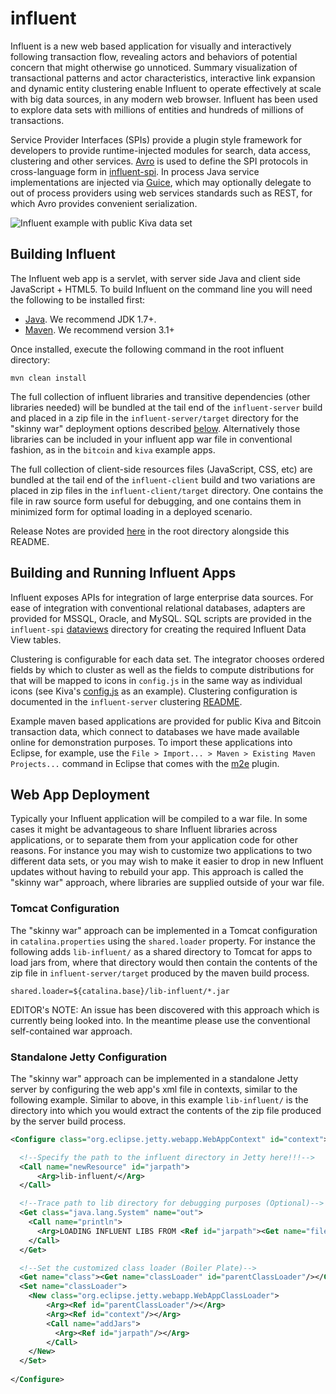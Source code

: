 # influent

Influent is a new web based application for visually and interactively following transaction flow, revealing actors and behaviors of potential concern that might otherwise go unnoticed. Summary visualization of transactional patterns and actor characteristics, interactive link expansion and dynamic entity clustering enable Influent to operate effectively at scale with big data sources, in any modern web browser. Influent has been used to explore data sets with millions of entities and hundreds of millions of transactions.

Service Provider Interfaces (SPIs) provide a plugin style framework for developers to provide runtime-injected modules for search, data access, clustering and other services. [Avro](http://avro.apache.org/) is used to define the SPI protocols in cross-language form in [influent-spi](influent-spi/src/main/avro). In process Java service implementations are injected via [Guice](https://code.google.com/p/google-guice/), which may optionally delegate to out of process providers using web services standards such as REST, for which Avro provides convenient serialization.

![Influent example with public Kiva data set](https://raw.github.com/oculusinfo/wiki-assets/master/influent/influent-kiva.png) 

## Building Influent
The Influent web app is a servlet, with server side Java and client side JavaScript + HTML5. To build Influent on the command line you will need the following to be installed first:

 + [Java](http://www.java.com/). We recommend JDK 1.7+.
 + [Maven](http://maven.apache.org/). We recommend version 3.1+

Once installed, execute the following command in the root influent directory:
```
mvn clean install
```
The full collection of influent libraries and transitive dependencies (other libraries needed) will be bundled at the tail end of the `influent-server` build and placed in a zip file in the `influent-server/target` directory for the "skinny war" deployment options described [below](#web-app-deployment). Alternatively those libraries can be included in your influent app war file in conventional fashion, as in the `bitcoin` and `kiva` example apps.

The full collection of client-side resources files (JavaScript, CSS, etc) are bundled at the tail end of the `influent-client` build and two variations are placed in zip files in the `influent-client/target` directory. One contains the file in raw source form useful for debugging, and one contains them in minimized form for optimal loading in a deployed scenario.

Release Notes are provided [here](RELEASE_NOTES.md) in the root directory alongside this README.

## Building and Running Influent Apps
Influent exposes APIs for integration of large enterprise data sources. For ease of integration with conventional relational databases, adapters are provided for MSSQL, Oracle, and MySQL. SQL scripts are provided in the `influent-spi` [dataviews](influent-spi/src/main/dataviews) directory for creating the required Influent Data View tables.

Clustering is configurable for each data set. The integrator chooses ordered fields by which to cluster as well as the fields to compute distributions for that will be mapped to icons in `config.js` in the same way as individual icons (see Kiva's [config.js](kiva/src/main/resources/config.js) as an example). Clustering configuration is documented in the `influent-server` clustering [README](influent-server/src/main/resources/influent/server/clustering/README.md).

Example maven based applications are provided for public Kiva and Bitcoin transaction data, which connect to databases we have made available online for demonstration purposes. To import these applications into Eclipse, for example, use the `File > Import... > Maven > Existing Maven Projects...` command in Eclipse that comes with the [m2e](http://www.eclipse.org/m2e/) plugin.

## Web App Deployment
Typically your Influent application will be compiled to a war file. In some cases it might be advantageous to share Influent libraries across applications, or to separate them from your application code for other reasons. For instance you may wish to customize two applications to two different data sets, or you may wish to make it easier to drop in new Influent updates without having to rebuild your app. This approach is called the "skinny war" approach, where libraries are supplied outside of your war file.

### Tomcat Configuration
The "skinny war" approach can be implemented in a Tomcat configuration in `catalina.properties` using the `shared.loader` property. For instance the following adds `lib-influent/` as a shared directory to Tomcat for apps to load jars from, where that directory would then contain the contents of the zip file in `influent-server/target` produced by the maven build process.
```properties
shared.loader=${catalina.base}/lib-influent/*.jar
```
EDITOR's NOTE: An issue has been discovered with this approach which is currently being looked into. In the meantime please use the conventional self-contained war approach.

### Standalone Jetty Configuration
The "skinny war" approach can be implemented in a standalone Jetty server by configuring the web app's xml file in contexts, similar to the following example. Similar to above, in this example `lib-influent/` is the directory into which you would extract the contents of the zip file produced by the server build process.

```xml
<Configure class="org.eclipse.jetty.webapp.WebAppContext" id="context">

  <!--Specify the path to the influent directory in Jetty here!!!-->
  <Call name="newResource" id="jarpath">
      <Arg>lib-influent/</Arg>
  </Call>

  <!--Trace path to lib directory for debugging purposes (Optional)-->
  <Get class="java.lang.System" name="out">
    <Call name="println">
      <Arg>LOADING INFLUENT LIBS FROM <Ref id="jarpath"><Get name="file"/></Ref></Arg>
    </Call>
  </Get>

  <!--Set the customized class loader (Boiler Plate)-->
  <Get name="class"><Get name="classLoader" id="parentClassLoader"/></Get>
  <Set name="classLoader">
    <New class="org.eclipse.jetty.webapp.WebAppClassLoader">
        <Arg><Ref id="parentClassLoader"/></Arg>
        <Arg><Ref id="context"/></Arg>
        <Call name="addJars">
          <Arg><Ref id="jarpath"/></Arg>
        </Call>
    </New>
  </Set>
  
</Configure>
```
